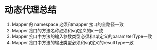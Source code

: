 # 动态代理总结

1. Mapper 的 namespace 必须和mapper 接口的全路径一致
2. Mapper 接口的方法名称必须和sql定义的id一致
3. Mapper 接口中方法的输入参数类型必须和sql定义的parameterType一致
4. Mapper 接口中方法的输出类型必须和sql定义的resultType一致
